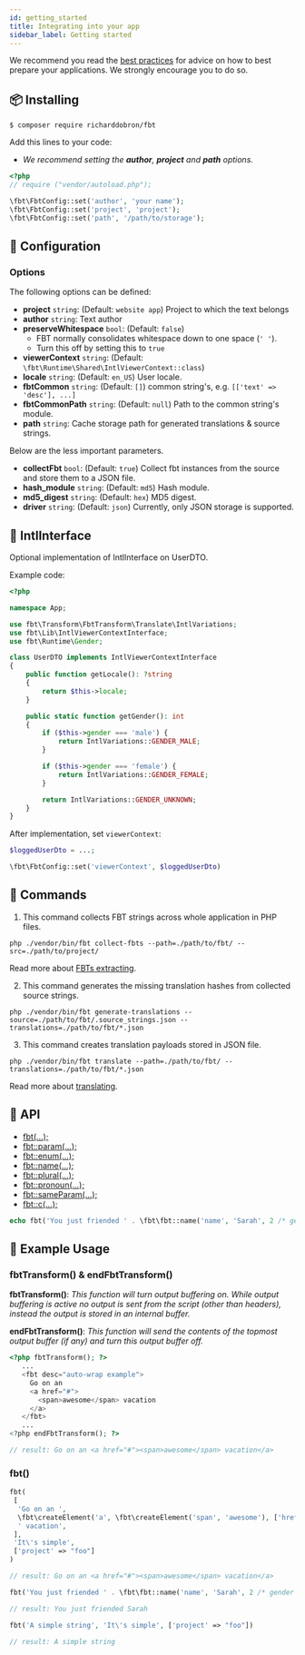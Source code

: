 ```yaml
---
id: getting_started
title: Integrating into your app
sidebar_label: Getting started
---
```


We recommend you read the [best practices](best_practices.md) for advice on how to best prepare your applications. We strongly encourage you to do so.

## 📦 Installing

```shell
$ composer require richarddobron/fbt
```

Add this lines to your code:

- _We recommend setting the **author**, **project** and **path** options._
```php
<?php
// require ("vendor/autoload.php");

\fbt\FbtConfig::set('author', 'your name');
\fbt\FbtConfig::set('project', 'project');
\fbt\FbtConfig::set('path', '/path/to/storage');
```

## 🔧 Configuration

### Options

The following options can be defined:

* **project** `string`: (Default: `website app`) Project to which the text belongs
* **author** `string`: Text author
* **preserveWhitespace** `bool`: (Default: `false`)
  - FBT normally consolidates whitespace down to one space (`' '`).
  - Turn this off by setting this to `true`
* **viewerContext** `string`: (Default: `\fbt\Runtime\Shared\IntlViewerContext::class`)
* **locale** `string`: (Default: `en_US`) User locale.
* **fbtCommon** `string`: (Default: `[]`) common string's, e.g. `[['text' => 'desc'], ...]`
* **fbtCommonPath** `string`: (Default: `null`) Path to the common string's module.
* **path** `string`: Cache storage path for generated translations & source strings.

Below are the less important parameters.

* **collectFbt** `bool`: (Default: `true`) Collect fbt instances from the source and store them to a JSON file.
* **hash_module** `string`: (Default: `md5`) Hash module.
* **md5_digest** `string`: (Default: `hex`) MD5 digest.
* **driver** `string`: (Default: `json`) Currently, only JSON storage is supported.


## 	🙋 IntlInterface
Optional implementation of IntlInterface on UserDTO.

Example code:

```php
<?php

namespace App;

use fbt\Transform\FbtTransform\Translate\IntlVariations;
use fbt\Lib\IntlViewerContextInterface;
use fbt\Runtime\Gender;

class UserDTO implements IntlViewerContextInterface
{
    public function getLocale(): ?string
    {
        return $this->locale;
    }

    public static function getGender(): int
    {
        if ($this->gender === 'male') {
            return IntlVariations::GENDER_MALE;
        }

        if ($this->gender === 'female') {
            return IntlVariations::GENDER_FEMALE;
        }

        return IntlVariations::GENDER_UNKNOWN;
    }
}
```

After implementation, set `viewerContext`:

```php
$loggedUserDto = ...;

\fbt\FbtConfig::set('viewerContext', $loggedUserDto)
```

## 	🚀  Commands

1. This command collects FBT strings across whole application in PHP files.
```shell
php ./vendor/bin/fbt collect-fbts --path=./path/to/fbt/ --src=./path/to/project/
```
Read more about [FBTs extracting](collection.md).

2. This command generates the missing translation hashes from collected source strings.
```shell
php ./vendor/bin/fbt generate-translations --source=./path/to/fbt/.source_strings.json --translations=./path/to/fbt/*.json
```
3. This command creates translation payloads stored in JSON file.
```shell
php ./vendor/bin/fbt translate --path=./path/to/fbt/ --translations=./path/to/fbt/*.json
```
Read more about [translating](translating.md).

## 📘 API

- [fbt(...);](api_intro.md)
- [fbt::param(...);](params.md)
- [fbt::enum(...);](enums.md)
- [fbt::name(...);](params.md)
- [fbt::plural(...);](plurals.md)
- [fbt::pronoun(...);](pronouns.md)
- [fbt::sameParam(...);](params.md)
- [fbt::c(...);](common.md)

```php
echo fbt('You just friended ' . \fbt\fbt::name('name', 'Sarah', 2 /* gender */), 'names');
```

## 🎨 Example Usage

### fbtTransform() & endFbtTransform()
**fbtTransform()**: _This function will turn output buffering on. While output buffering is active no output is sent from the script (other than headers), instead the output is stored in an internal buffer._

**endFbtTransform()**: _This function will send the contents of the topmost output buffer (if any) and turn this output buffer off._

```php
<?php fbtTransform(); ?>
   ...
   <fbt desc="auto-wrap example">
     Go on an
     <a href="#">
       <span>awesome</span> vacation
     </a>
   </fbt>
   ...
<?php endFbtTransform(); ?>

// result: Go on an <a href="#"><span>awesome</span> vacation</a>
```

### fbt()

```php
fbt(
 [
  'Go on an ',
  \fbt\createElement('a', \fbt\createElement('span', 'awesome'), ['href' => '#']),
  ' vacation',
 ],
 'It\'s simple',
 ['project' => "foo"]
)

// result: Go on an <a href="#"><span>awesome</span> vacation</a>
```

```php
fbt('You just friended ' . \fbt\fbt::name('name', 'Sarah', 2 /* gender */), 'names')

// result: You just friended Sarah
```

```php
fbt('A simple string', 'It\'s simple', ['project' => "foo"])

// result: A simple string
```
